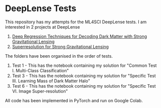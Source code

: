 # DeepLense Tests

This repository has my attempts for the ML4SCI DeepLense tests. I am interested in 2 projects at DeepLense
1. [Deep Regression Techniques for Decoding Dark Matter with Strong Gravitational Lensing](https://ml4sci.org/gsoc/2023/proposal_DEEPLENSE2.html)
2. [Superresolution for Strong Gravitational Lensing](https://ml4sci.org/gsoc/2023/proposal_DEEPLENSE6.html)

The folders have been organised in the order of tests. 
1. Test 1 - This has the notebook containing my solution for "Common Test I. Multi-Class Classification"
2. Test 3 - This has the notebook containing my solution for "Specific Test III. Learning Mass of Dark Matter Halo"
3. Test 6 - This has the notebook containing my solution for "Specific Test VI. Image Super-resolution"

All code has been implemented in PyTorch and run on Google Colab. 